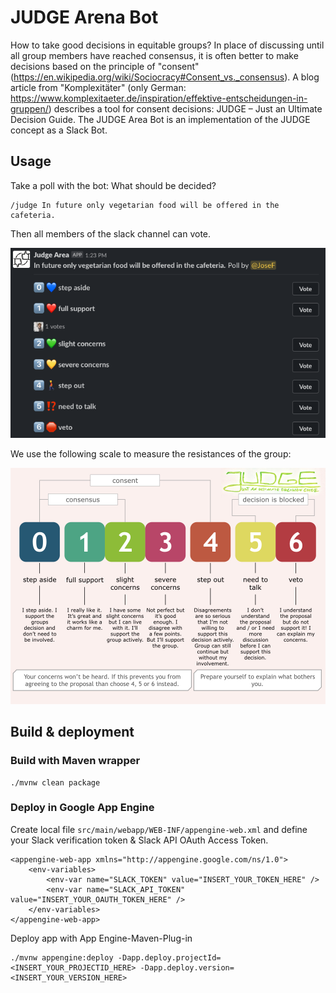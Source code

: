 # JUDGE Arena Bot

How to take good decisions in equitable groups? In place of discussing until all group members have reached consensus, 
it is often better to make decisions based on the principle of "consent" (https://en.wikipedia.org/wiki/Sociocracy#Consent_vs._consensus).
A blog article from "Komplexitäter" (only German: https://www.komplexitaeter.de/inspiration/effektive-entscheidungen-in-gruppen/) 
describes a tool for consent decisions: JUDGE – Just an Ultimate Decision Guide. The JUDGE Area Bot is an implementation 
of the JUDGE concept as a Slack Bot.

## Usage

Take a poll with the bot: What should be decided? 

```
/judge In future only vegetarian food will be offered in the cafeteria. 
```

Then all members of the slack channel can vote.

![JUDGE Arena Slock Bot](doc/slack-judge-arena.png)


We use the following scale to measure the resistances of the group: 

![JUDGE scale](doc/voting_scale.jpg)

## Build & deployment

### Build with Maven wrapper

```
./mvnw clean package 
```

### Deploy in Google App Engine

Create local file `src/main/webapp/WEB-INF/appengine-web.xml` and define your Slack verification token & Slack API OAuth
Access Token.

```
<appengine-web-app xmlns="http://appengine.google.com/ns/1.0">
    <env-variables>
        <env-var name="SLACK_TOKEN" value="INSERT_YOUR_TOKEN_HERE" />
        <env-var name="SLACK_API_TOKEN" value="INSERT_YOUR_OAUTH_TOKEN_HERE" />
    </env-variables>
</appengine-web-app>
```

Deploy app with App Engine-Maven-Plug-in 

```
./mvnw appengine:deploy -Dapp.deploy.projectId=<INSERT_YOUR_PROJECTID_HERE> -Dapp.deploy.version=<INSERT_YOUR_VERSION_HERE>
```